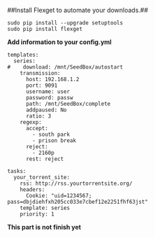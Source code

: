 ##Install Flexget to automate your downloads.##
~~~
sudo pip install --upgrade setuptools
sudo pip install flexget
~~~
**Add information to your config.yml**
~~~
templates:
  series:
#    download: /mnt/SeedBox/autostart
    transmission:
      host: 192.168.1.2
      port: 9091
      username: user
      password: passw
      path: /mnt/SeedBox/complete
      addpaused: No
      ratio: 3
    regexp:
      accept:
        - south park
        - prison break
      reject:
        - 2160p
      rest: reject

tasks:
  your_torrent_site:
    rss: http://rss.yourtorrentsite.org/
    headers:
      Cookie: "uid=1234567; pass=dbjdiehfxh205cc033e7cbef12e2251fhf63jst"
    template: series
    priority: 1
~~~
**This part is not finish yet**

